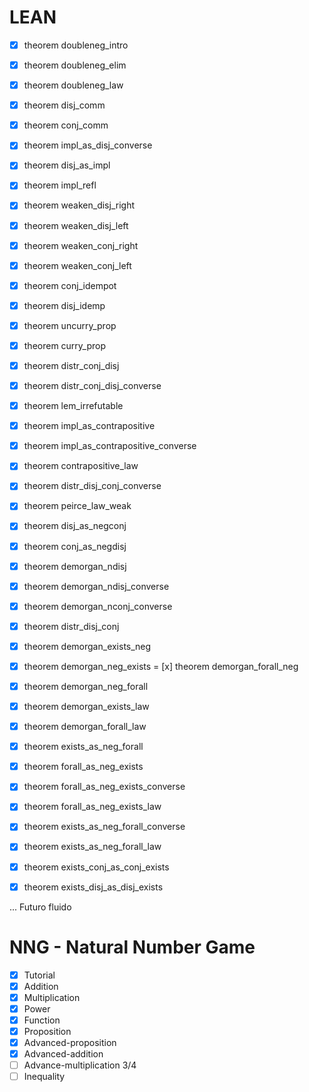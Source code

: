 # LEAN

- [x] theorem doubleneg_intro 
- [x] theorem doubleneg_elim 
- [x] theorem doubleneg_law
- [x] theorem disj_comm
- [x] theorem conj_comm
- [x] theorem impl_as_disj_converse
- [x] theorem disj_as_impl
- [x] theorem impl_refl
- [x] theorem weaken_disj_right
- [x] theorem weaken_disj_left
- [x] theorem weaken_conj_right
- [x] theorem weaken_conj_left
- [x] theorem conj_idempot
- [x] theorem disj_idemp
- [x] theorem uncurry_prop
- [x] theorem curry_prop
- [x] theorem distr_conj_disj
- [x] theorem distr_conj_disj_converse
- [x] theorem lem_irrefutable
- [x] theorem impl_as_contrapositive
- [x] theorem impl_as_contrapositive_converse
- [x] theorem contrapositive_law
- [x] theorem distr_disj_conj_converse
- [x] theorem peirce_law_weak
- [x] theorem disj_as_negconj
- [x] theorem conj_as_negdisj
- [x] theorem demorgan_ndisj
- [x] theorem demorgan_ndisj_converse
- [x] theorem demorgan_nconj_converse
- [x] theorem distr_disj_conj
- [x] theorem demorgan_exists_neg
- [x] theorem demorgan_neg_exists
= [x] theorem demorgan_forall_neg
- [x] theorem demorgan_neg_forall 
- [x] theorem demorgan_exists_law
- [x] theorem demorgan_forall_law
- [x] theorem exists_as_neg_forall
- [x] theorem forall_as_neg_exists
- [x] theorem forall_as_neg_exists_converse
- [x] theorem forall_as_neg_exists_law
- [x] theorem exists_as_neg_forall_converse
- [x] theorem exists_as_neg_forall_law
- [x] theorem exists_conj_as_conj_exists
- [x] theorem exists_disj_as_disj_exists



... Futuro fluido 

# NNG - Natural Number Game

- [x] Tutorial
- [x] Addition
- [x] Multiplication 
- [x] Power
- [x] Function
- [x] Proposition
- [x] Advanced-proposition
- [x] Advanced-addition
- [ ] Advance-multiplication 3/4
- [ ] Inequality